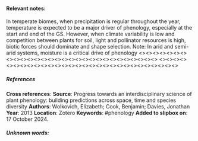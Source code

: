 #### **Relevant notes**:
In temperate biomes, when precipitation is regular throughout the year, temperature is expected to be a major driver of phenology, especially at the start and end of the GS. 
However, when climate variability is low and competition between plants for soil, light and pollinator resources is high, biotic forces should dominate and shape selection. 
Note: In arid and semi-arid systems, moisture is a critical drive of phenology
<><><><><><><><><><><><><><><><><><><><><><><><><><><><><>
<><><><><><><><><><><><><><><><><><><><><><><><><><><><><>
##### References
**Cross references**:
**Source**: Progress towards an interdisciplinary science of plant phenology: building predictions across space, time and species diversity
**Authors**: Wolkovich, Elizabeth; Cook, Benjamin; Davies, Jonathan
**Year**: 2013
**Location**: Zotero
**Keywords**: #phenology 
**Added to slipbox on**: 17 October 2024. 

##### **Unknown words**: 
